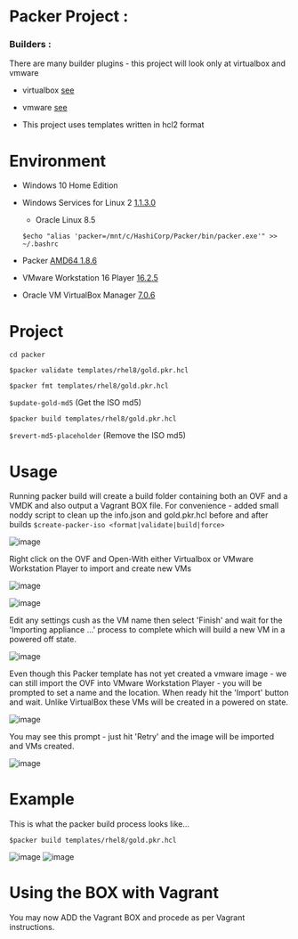 # Packer Project : 

### Builders : 

There are many builder plugins - this project will look only at virtualbox and vmware

* virtualbox [see](https://developer.hashicorp.com/packer/plugins/builders/virtualbox)
* vmware [see](https://developer.hashicorp.com/packer/plugins/builders/vmware)

* This project uses templates written in hcl2 format

# Environment
* Windows 10 Home Edition 
* Windows Services for Linux 2 [1.1.3.0](https://learn.microsoft.com/en-us/windows/wsl/install)
  * Oracle Linux 8.5
  
  
  ``$echo "alias 'packer=/mnt/c/HashiCorp/Packer/bin/packer.exe'" >> ~/.bashrc``
* Packer [AMD64 1.8.6](https://releases.hashicorp.com/packer/1.8.6/packer_1.8.6_windows_amd64.zip)
* VMware Workstation 16 Player [16.2.5](https://docs.vmware.com/en/VMware-Workstation-Player-for-Windows/16.0/com.vmware.player.win.using.doc/GUID-B8509247-258C-4B11-8637-5DABACEA4965.html)
* Oracle VM VirtualBox Manager [7.0.6](https://www.virtualbox.org/manual/ch01.html#intro-installing)


# Project 

``cd packer``

``$packer validate templates/rhel8/gold.pkr.hcl``

``$packer fmt templates/rhel8/gold.pkr.hcl``

``$update-gold-md5``  (Get the ISO md5)
 
``$packer build templates/rhel8/gold.pkr.hcl``

``$revert-md5-placeholder``  (Remove the ISO md5)


# Usage

Running packer build will create a build folder containing both an OVF and a VMDK and also output a Vagrant BOX file.
For convenience - added small noddy script to clean up the info.json and gold.pkr.hcl before and after builds
``$create-packer-iso <format|validate|build|force>``


![image](https://user-images.githubusercontent.com/14337141/228612802-e2f908f9-3216-4bc9-9cad-555624e019d2.png)

Right click on the OVF and Open-With either Virtualbox or VMware Workstation Player to import and create new VMs

![image](https://user-images.githubusercontent.com/14337141/228613462-6637230e-b79b-4fa8-b20d-7c83c2fc87a8.png)

![image](https://user-images.githubusercontent.com/14337141/228614532-a835f258-a068-40b7-bd58-bbe49695de13.png)

Edit any settings cush as the VM name then select 'Finish' and wait for the 'Importing appliance ...' process to complete which will build a new VM in a powered off state.

![image](https://user-images.githubusercontent.com/14337141/228615726-56aec4dd-ae45-42c2-821a-cef3e501e923.png)

Even though this Packer template has not yet created a vmware image - we can still import the OVF into VMware Workstation Player - you will be prompted to set a name and the location.  When ready hit the 'Import' button and wait.  Unlike VirtualBox these VMs will be created in a powered on state.

![image](https://user-images.githubusercontent.com/14337141/228617001-51c63aa5-599b-4c9c-89a7-7fcb0169b109.png)

You may see this prompt - just hit 'Retry' and the image will be imported and VMs created.

![image](https://user-images.githubusercontent.com/14337141/228617581-e1fc19da-a06f-44c8-b717-053f7550887f.png)

# Example

This is what the packer build process looks like...

``$packer build templates/rhel8/gold.pkr.hcl``

![image](https://user-images.githubusercontent.com/14337141/231236276-f6cb830b-9c62-4dbf-a05d-bcabd2271ffd.png)
![image](https://user-images.githubusercontent.com/14337141/231236476-510a059a-36c6-4ac7-b52a-6b236619f3e7.png)

# Using the BOX with Vagrant 

You may now ADD the Vagrant BOX and procede as per Vagrant instructions.
